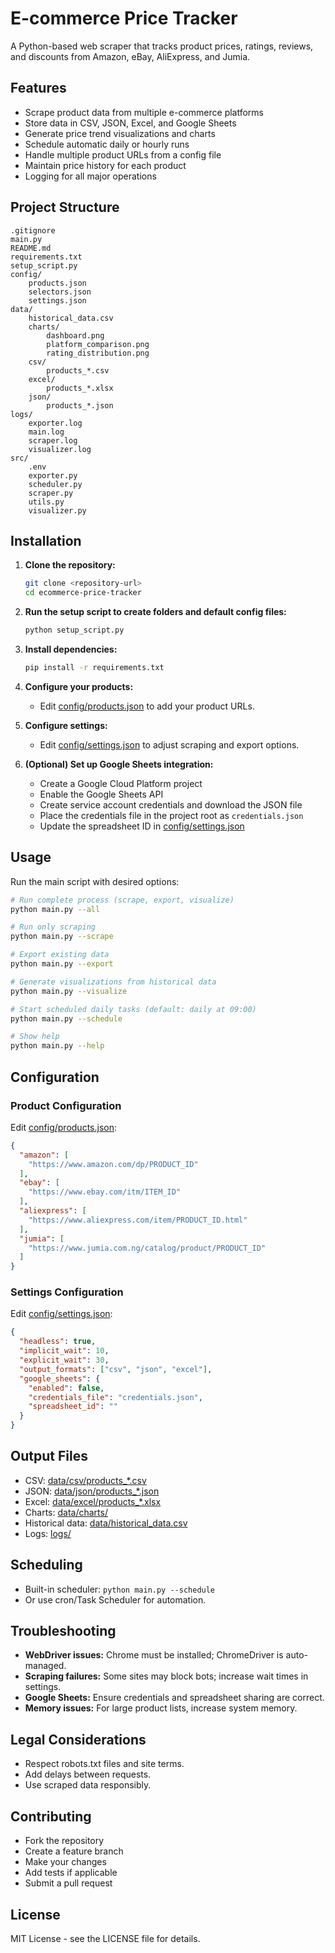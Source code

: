 # E-commerce Price Tracker

A Python-based web scraper that tracks product prices, ratings, reviews, and discounts from Amazon, eBay, AliExpress, and Jumia.

## Features

- Scrape product data from multiple e-commerce platforms
- Store data in CSV, JSON, Excel, and Google Sheets
- Generate price trend visualizations and charts
- Schedule automatic daily or hourly runs
- Handle multiple product URLs from a config file
- Maintain price history for each product
- Logging for all major operations

## Project Structure

```
.gitignore
main.py
README.md
requirements.txt
setup_script.py
config/
    products.json
    selectors.json
    settings.json
data/
    historical_data.csv
    charts/
        dashboard.png
        platform_comparison.png
        rating_distribution.png
    csv/
        products_*.csv
    excel/
        products_*.xlsx
    json/
        products_*.json
logs/
    exporter.log
    main.log
    scraper.log
    visualizer.log
src/
    .env
    exporter.py
    scheduler.py
    scraper.py
    utils.py
    visualizer.py
```

## Installation

1. **Clone the repository:**
    ```bash
    git clone <repository-url>
    cd ecommerce-price-tracker
    ```

2. **Run the setup script to create folders and default config files:**
    ```bash
    python setup_script.py
    ```

3. **Install dependencies:**
    ```bash
    pip install -r requirements.txt
    ```

4. **Configure your products:**
    - Edit [config/products.json](config/products.json) to add your product URLs.

5. **Configure settings:**
    - Edit [config/settings.json](config/settings.json) to adjust scraping and export options.

6. **(Optional) Set up Google Sheets integration:**
    - Create a Google Cloud Platform project
    - Enable the Google Sheets API
    - Create service account credentials and download the JSON file
    - Place the credentials file in the project root as `credentials.json`
    - Update the spreadsheet ID in [config/settings.json](config/settings.json)

## Usage

Run the main script with desired options:

```bash
# Run complete process (scrape, export, visualize)
python main.py --all

# Run only scraping
python main.py --scrape

# Export existing data
python main.py --export

# Generate visualizations from historical data
python main.py --visualize

# Start scheduled daily tasks (default: daily at 09:00)
python main.py --schedule

# Show help
python main.py --help
```

## Configuration

### Product Configuration

Edit [config/products.json](config/products.json):

```json
{
  "amazon": [
    "https://www.amazon.com/dp/PRODUCT_ID"
  ],
  "ebay": [
    "https://www.ebay.com/itm/ITEM_ID"
  ],
  "aliexpress": [
    "https://www.aliexpress.com/item/PRODUCT_ID.html"
  ],
  "jumia": [
    "https://www.jumia.com.ng/catalog/product/PRODUCT_ID"
  ]
}
```

### Settings Configuration

Edit [config/settings.json](config/settings.json):

```json
{
  "headless": true,
  "implicit_wait": 10,
  "explicit_wait": 30,
  "output_formats": ["csv", "json", "excel"],
  "google_sheets": {
    "enabled": false,
    "credentials_file": "credentials.json",
    "spreadsheet_id": ""
  }
}
```

## Output Files

- CSV: [data/csv/products_*.csv](data/csv/)
- JSON: [data/json/products_*.json](data/json/)
- Excel: [data/excel/products_*.xlsx](data/excel/)
- Charts: [data/charts/](data/charts/)
- Historical data: [data/historical_data.csv](data/historical_data.csv)
- Logs: [logs/](logs/)

## Scheduling

- Built-in scheduler: `python main.py --schedule`
- Or use cron/Task Scheduler for automation.

## Troubleshooting

- **WebDriver issues:** Chrome must be installed; ChromeDriver is auto-managed.
- **Scraping failures:** Some sites may block bots; increase wait times in settings.
- **Google Sheets:** Ensure credentials and spreadsheet sharing are correct.
- **Memory issues:** For large product lists, increase system memory.

## Legal Considerations

- Respect robots.txt files and site terms.
- Add delays between requests.
- Use scraped data responsibly.

## Contributing

- Fork the repository
- Create a feature branch
- Make your changes
- Add tests if applicable
- Submit a pull request

## License

MIT License - see the LICENSE file for details.